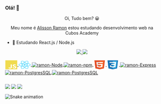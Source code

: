 ### Olá! 👋

<p align="center">Oi, Tudo bem? 😀 </p>
<p align="center">
  Meu nome é <a href="https://www.linkedin.com/in/ramon-dev/">Alisson Ramon</a> estou estudando desenvolvimento web na Cubos Academy
</p>

- 🌱 Estudando React.js / Node.js

<div align="center">
  <a href="https://github.com/Ramonprog">
  <img height="150em" src="https://github-readme-stats.vercel.app/api?username=Ramonprog&show_icons=true&theme=dracula&include_all_commits=true&count_private=true"/>
  <img height="150em" src="https://github-readme-stats.vercel.app/api/top-langs/?username=Ramonprog&layout=compact&langs_count=7&theme=dracula"/>
</div>
<div style="display: inline_block"><br>
  <img align="center" alt="ramon-Js" height="30" width="40" src="https://raw.githubusercontent.com/devicons/devicon/master/icons/javascript/javascript-plain.svg">
  <img align="center" alt="ramon-React" height="30" width="40" src="https://raw.githubusercontent.com/devicons/devicon/master/icons/react/react-original.svg">
  <img align="center" alt="ramon-Node" height="30" width="40" src="https://cdn.jsdelivr.net/gh/devicons/devicon/icons/nodejs/nodejs-plain.svg">
  <img align="center" alt="ramon-npm" height="30" width="40" src="https://cdn.jsdelivr.net/gh/devicons/devicon/icons/npm/npm-original-wordmark.svg">
  <img align="center" alt="ramon-HTML" height="30" width="40" src="https://raw.githubusercontent.com/devicons/devicon/master/icons/html5/html5-original.svg">
  <img align="center" alt="ramon-CSS" height="30" width="40" src="https://raw.githubusercontent.com/devicons/devicon/master/icons/css3/css3-original.svg">
  <img align="center" alt="ramon-Express" height="30" width="40" src="https://cdn.jsdelivr.net/gh/devicons/devicon/icons/express/express-original.svg">
  <img align="center" alt="ramon-PostgresSQL" height="30" width="40" src="https://cdn.jsdelivr.net/gh/devicons/devicon/icons/postgresql/postgresql-plain-wordmark.svg">
  <img align="center" alt="ramon-PostgresSQL" height="30" width="40" src="https://cdn.jsdelivr.net/gh/devicons/devicon/icons/git/git-plain-wordmark.svg">
</div>

## 

<div>
  <a href="https://www.instagram.com/ramondev1/" target="_blank"><img src="https://img.shields.io/badge/-Instagram-%23E4405F?style=for-the-badge&logo=instagram&logoColor=white" target="_blank"></a>
  <a href = "mailto:programador.ramon@gmail.com"><img src="https://img.shields.io/badge/-Gmail-%23333?style=for-the-badge&logo=gmail&logoColor=white" target="_blank"></a>
  <a href="https://www.linkedin.com/in/ramon-dev/" target="_blank"><img src="https://img.shields.io/badge/-LinkedIn-%230077B5?style=for-the-badge&logo=linkedin&logoColor=white"></a>
</div>

  ![Snake animation](https://github.com/Ramonprog/Ramonprog/blob/output/github-contribution-grid-snake.svg)
